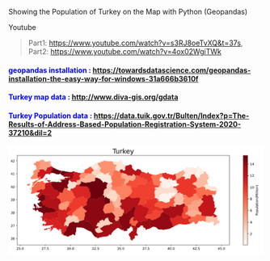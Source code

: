 Showing the Population of Turkey on the Map with Python (Geopandas)

Youtube

  > Part1: https://www.youtube.com/watch?v=s3RJ8oeTvXQ&t=37s,
  > Part2: https://www.youtube.com/watch?v=4ox02WgiTWk



#### <span style="color: blue">geopandas installation : </span>https://towardsdatascience.com/geopandas-installation-the-easy-way-for-windows-31a666b3610f
#### <span style="color: blue">Turkey map data : </span>http://www.diva-gis.org/gdata
#### <span style="color: blue">Turkey Population data : </span>https://data.tuik.gov.tr/Bulten/Index?p=The-Results-of-Address-Based-Population-Registration-System-2020-37210&dil=2

![alt text](https://github.com/osmanballi/Turkey_population_with_geopandas/blob/main/Turkeyplot.PNG)
